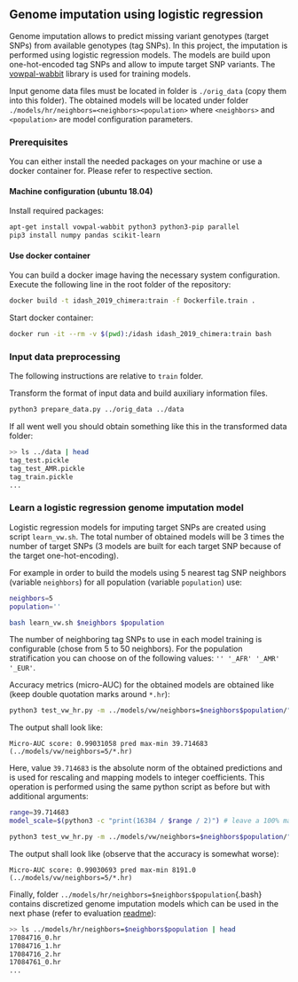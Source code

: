 ## Genome imputation using logistic regression

Genome imputation allows to predict missing variant genotypes (target SNPs) from available genotypes (tag SNPs).
In this project, the imputation is performed using logistic regression models.
The models are build upon one-hot-encoded tag SNPs and allow to impute target SNP variants.
The [vowpal-wabbit](https://github.com/VowpalWabbit/vowpal_wabbit) library is used for training models.

Input genome data files must be located in folder is `./orig_data` (copy them into this folder).
The obtained models will be located under folder `./models/hr/neighbors=<neighbors><population>` where `<neighbors>` and `<population>` are model configuration parameters.


### Prerequisites

You can either install the needed packages on your machine or use a docker container for.
Please refer to respective section.

#### Machine configuration (ubuntu 18.04)

Install required packages:
```bash
apt-get install vowpal-wabbit python3 python3-pip parallel
pip3 install numpy pandas scikit-learn
```

#### Use docker container

You can build a docker image having the necessary system configuration.
Execute the following line in the root folder of the repository:
```bash
docker build -t idash_2019_chimera:train -f Dockerfile.train .
```

Start docker container:
```bash
docker run -it --rm -v $(pwd):/idash idash_2019_chimera:train bash
```

### Input data preprocessing

The following instructions are relative to `train` folder.

Transform the format of input data and build auxiliary information files.

```bash
python3 prepare_data.py ../orig_data ../data
```

If all went well you should obtain something like this in the transformed data folder:
```bash
>> ls ../data | head
tag_test.pickle
tag_test_AMR.pickle
tag_train.pickle
...
```

### Learn a logistic regression genome imputation model

Logistic regression models for imputing target SNPs are created using script `learn_vw.sh`.
The total number of obtained models will be 3 times the number of target SNPs (3 models are built for each target SNP because of the target one-hot-encoding).

For example in order to build the models using 5 nearest tag SNP neighbors (variable `neighbors`) for all population (variable `population`) use:

```bash
neighbors=5
population=''

bash learn_vw.sh $neighbors $population
```

The number of neighboring tag SNPs to use in each model training is configurable (chose from 5 to 50 neighbors).
For the population stratification you can choose on of the following values: `'' '_AFR' '_AMR' '_EUR'`.

Accuracy metrics (micro-AUC) for the obtained models are obtained like (keep double quotation marks around `*.hr`):
```bash
python3 test_vw_hr.py -m ../models/vw/neighbors=$neighbors$population/"*.hr" --tag_file ../data/tag_test$population.pickle --target_file ../data/target_test$population.pickle
```

The output shall look like:
```
Micro-AUC score: 0.99031058 pred max-min 39.714683 (../models/vw/neighbors=5/*.hr)
```

Here, value `39.714683` is the absolute norm of the obtained predictions and is used for rescaling and mapping models to integer coefficients.
This operation is performed using the same python script as before but with additional arguments:
```bash
range=39.714683
model_scale=$(python3 -c "print(16384 / $range / 2)") # leave a 100% margin (by 2 division)

python3 test_vw_hr.py -m ../models/vw/neighbors=$neighbors$population/"*.hr" --tag_file ../data/tag_test$population.pickle --target_file ../data/target_test$population.pickle --model_scale $model_scale --out_dir ../models/hr/neighbors=$neighbors$population
```

The output shall look like (observe that the accuracy is somewhat worse):
```
Micro-AUC score: 0.99030693 pred max-min 8191.0 (../models/vw/neighbors=5/*.hr)
```

Finally, folder `../models/hr/neighbors=$neighbors$population`{.bash} contains discretized genome imputation models which can be used in the next phase (refer to evaluation [readme](../eval/README.md)):
```bash
>> ls ../models/hr/neighbors=$neighbors$population | head
17084716_0.hr
17084716_1.hr
17084716_2.hr
17084761_0.hr
...
```

